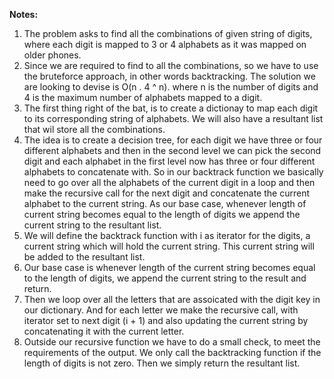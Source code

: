 **Notes:**

1. The problem asks to find all the combinations of given string of digits, where each digit is mapped to 3 or 4 alphabets as it was mapped on older phones.
2. Since we are required to find to all the combinations, so we have to use the bruteforce approach, in other words backtracking. The solution we are looking to devise is O(n . 4 ^ n). where n is the number of digits and 4 is the maximum number of alphabets mapped to a digit.
3. The first thing right of the bat, is to create a dictionay to map each digit to its corresponding string of alphabets. We will also have a resultant list that wil store all the combinations.
4. The idea is to create a decision tree, for each digit we have three or four different alphabets and then in the second level we can pick the second digit and each alphabet in the first level now has three or four different alphabets to concatenate with. So in our backtrack function we basically need to go over all the alphabets of the current digit in a loop and then make the recursive call for the next digit and concatenate the current alphabet to the current string. As our base case, whenever length of current string becomes equal to the length of digits we append the current string to the resultant list.
5. We will define the backtrack function with i as iterator for the digits, a current string which will hold the current string. This current string will be added to the resultant list.
6. Our base case is whenever length of the current string becomes equal to the length of digits, we append the current string to the result and return.
7. Then we loop over all the letters that are assoicated with the digit key in our dictionary. And for each letter we make the recursive call, with iterator set to next digit (i + 1) and also updating the current string by concatenating it with the current letter.
8. Outside our recursive function we have to do a small check, to meet the requirements of the output. We only call the backtracking function if the length of digits is not zero. Then we simply return the resultant list.
